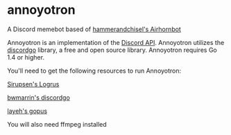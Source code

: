 # annoyotron
A Discord memebot based of [hammerandchisel's Airhornbot](https://github.com/hammerandchisel/airhornbot)

Annoyotron is an implementation of the [Discord API](https://discordapp.com/developers/docs/intro). Annoyotron utilizes the [discordgo](https://github.com/bwmarrin/discordgo) library, a free and open source library. Annoyotron requires Go 1.4 or higher.

You'll need to get the following resources to run Annoyotron:

[Sirupsen's Logrus](https://github.com/Sirupsen/logrus)

[bwmarrin's discordgo](https://github.com/bwmarrin/discordgo)

[layeh's gopus](https://github.com/layeh/gopus)

You will also need ffmpeg installed
